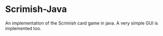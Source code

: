 # Scrimish-Java
An implementation of the Scrimish card game in java. A very simple GUI is implemented too.
